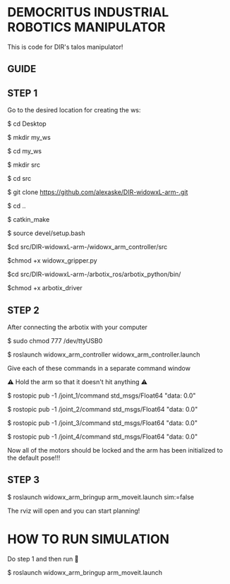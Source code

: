 # DEMOCRITUS INDUSTRIAL ROBOTICS MANIPULATOR


This is code for DIR's talos manipulator!

## GUIDE

## STEP 1 

Go to the desired location for creating the ws:

$ cd Desktop

$ mkdir my_ws

$ cd my_ws

$ mkdir src

$ cd src

$ git clone https://github.com/alexaske/DIR-widowxL-arm-.git

$ cd ..

$ catkin_make

$ source devel/setup.bash

$cd src/DIR-widowxL-arm-/widowx_arm_controller/src

$chmod +x widowx_gripper.py

$cd src/DIR-widowxL-arm-/arbotix_ros/arbotix_python/bin/

$chmod +x arbotix_driver
## STEP 2

After connecting the arbotix with your computer 

$ sudo chmod 777 /dev/ttyUSB0

$ roslaunch widowx_arm_controller widowx_arm_controller.launch

Give each of these commands in a separate command window 

:warning: Hold the arm so that it doesn't hit anything :warning:

$ rostopic pub -1 /joint_1/command std_msgs/Float64 "data: 0.0"

$ rostopic pub -1 /joint_2/command std_msgs/Float64 "data: 0.0"

$ rostopic pub -1 /joint_3/command std_msgs/Float64 "data: 0.0"

$ rostopic pub -1 /joint_4/command std_msgs/Float64 "data: 0.0"

Now all of the motors should be locked and the arm has been initialized to the default pose!!!

## STEP 3
$ roslaunch widowx_arm_bringup arm_moveit.launch sim:=false

The rviz will open and you can start planning!
# HOW TO RUN SIMULATION 

Do step 1 and then run 🔡

$ roslaunch widowx_arm_bringup arm_moveit.launch

